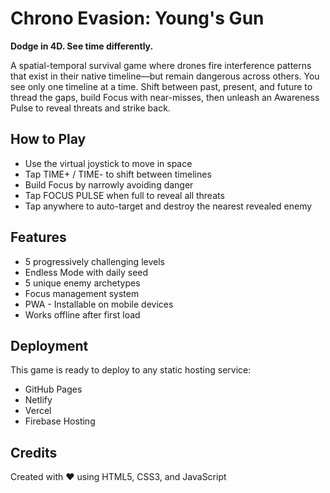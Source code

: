 # Chrono Evasion: Young's Gun

**Dodge in 4D. See time differently.**

A spatial-temporal survival game where drones fire interference patterns that exist in their native timeline—but remain dangerous across others. You see only one timeline at a time. Shift between past, present, and future to thread the gaps, build Focus with near-misses, then unleash an Awareness Pulse to reveal threats and strike back.

## How to Play
- Use the virtual joystick to move in space
- Tap TIME+ / TIME- to shift between timelines
- Build Focus by narrowly avoiding danger
- Tap FOCUS PULSE when full to reveal all threats
- Tap anywhere to auto-target and destroy the nearest revealed enemy

## Features
- 5 progressively challenging levels
- Endless Mode with daily seed
- 5 unique enemy archetypes
- Focus management system
- PWA - Installable on mobile devices
- Works offline after first load

## Deployment
This game is ready to deploy to any static hosting service:
- GitHub Pages
- Netlify
- Vercel
- Firebase Hosting

## Credits
Created with ❤️ using HTML5, CSS3, and JavaScript
